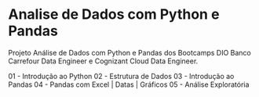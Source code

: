 # Analise de Dados com Python e Pandas

Projeto Análise de Dados com Python e Pandas dos Bootcamps DIO Banco Carrefour Data Engineer e Cognizant Cloud Data Engineer.

01 - Introdução ao Python
02 - Estrutura de Dados
03 - Introdução ao Pandas
04 - Pandas com Excel | Datas | Gráficos
05 - Análise Exploratória
